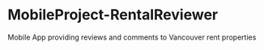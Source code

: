 # MobileProject-RentalReviewer
Mobile App providing reviews and comments to Vancouver rent properties
